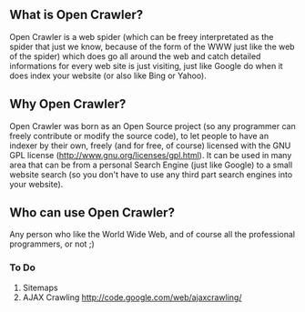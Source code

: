 ## What is Open Crawler?
Open Crawler is a web spider (which can be freey interpretated as the spider that just we know, 
because of the form of the WWW just like the web of the spider) which does go all around the web and catch detailed 
informations for every web site is just visiting, just like Google do when it does index your website (or also like Bing or Yahoo).

## Why Open Crawler?
Open Crawler was born as an Open Source project (so any programmer can freely contribute or modify the source code), 
to let people to have an indexer by their own, freely (and for free, of course) licensed with the 
GNU GPL license (http://www.gnu.org/licenses/gpl.html). It can be used in many area that can be from a personal 
Search Engine (just like Google) to a small website search (so you don't have to use any third part search engines 
into your website).

## Who can use Open Crawler?
Any person who like the World Wide Web, and of course all the professional programmers, or not ;)

### To Do
1. Sitemaps
2. AJAX Crawling http://code.google.com/web/ajaxcrawling/